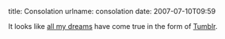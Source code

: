 title: Consolation
urlname: consolation
date: 2007-07-10T09:59

It looks like [all my dreams][a] have come true in the form of [Tumblr][b].

[a]: {filename}/articles/2007/07/2007-07-10-consolidation.md
[b]: https://williamjackson.tumblr.com/
